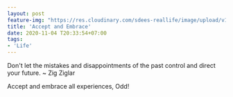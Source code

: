 ```yaml
---
layout: post
feature-img: "https://res.cloudinary.com/sdees-reallife/image/upload/v1555658919/sample_feature_img.png"
title: 'Accept and Embrace'
date: 2020-11-04 T20:33:54+07:00
tags:
- 'Life'
---
```

Don't let the mistakes and disappointments of the past control and direct your future. ~ Zig Ziglar

<i class="fa fa-child" style="color:plum"></i>

Accept and embrace all experiences, Odd!
